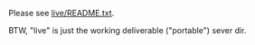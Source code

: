 Please see [live/README.txt](live/README.txt).<br>

BTW, "live" is just the working deliverable ("portable") sever dir.

